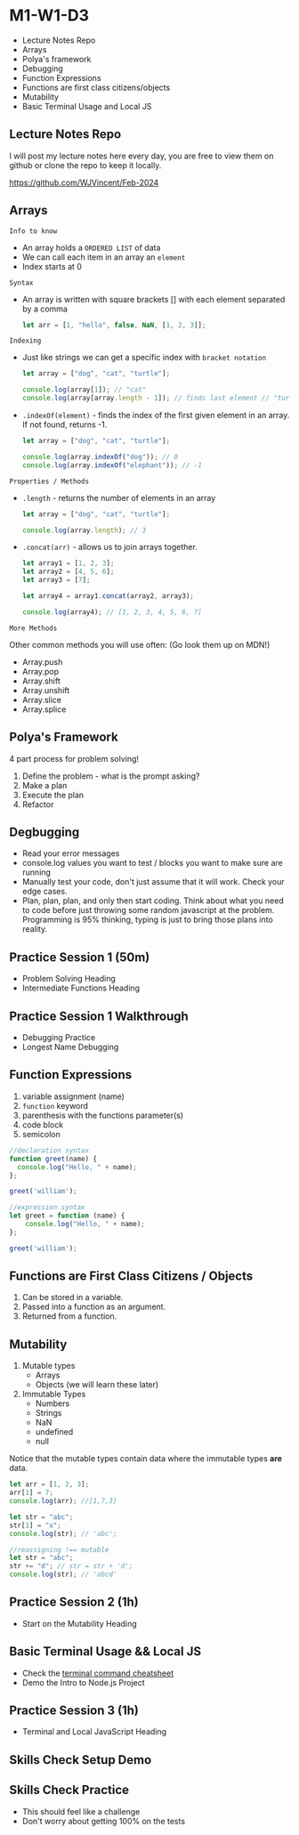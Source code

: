 # M1-W1-D3

- Lecture Notes Repo
- Arrays
- Polya's framework
- Debugging
- Function Expressions
- Functions are first class citizens/objects
- Mutability
- Basic Terminal Usage and Local JS

## Lecture Notes Repo

I will post my lecture notes here every day, you are free to view them on github or clone the repo to keep it locally. 

https://github.com/WJVincent/Feb-2024

## Arrays

`Info to know`

- An array holds a `ORDERED LIST` of data
- We can call each item in an array an `element`
- Index starts at 0

`Syntax`

- An array is written with square brackets [] with each element separated by a comma

  ```js
  let arr = [1, "hello", false, NaN, [1, 2, 3]];
  ```

`Indexing`

- Just like strings we can get a specific index with `bracket notation`

  ```js
  let array = ["dog", "cat", "turtle"];

  console.log(array[1]); // "cat"
  console.log(array[array.length - 1]); // finds last element // "turtle"
  ```

- `.indexOf(element)` - finds the index of the first given element in an array. If not found, returns -1.

  ```js
  let array = ["dog", "cat", "turtle"];

  console.log(array.indexOf("dog")); // 0
  console.log(array.indexOf("elephant")); // -1
  ```

`Properties / Methods`

- `.length` - returns the number of elements in an array

  ```js
  let array = ["dog", "cat", "turtle"];

  console.log(array.length); // 3
  ```

- `.concat(arr)` - allows us to join arrays together.

  ```js
  let array1 = [1, 2, 3];
  let array2 = [4, 5, 6];
  let array3 = [7];

  let array4 = array1.concat(array2, array3);

  console.log(array4); // [1, 2, 3, 4, 5, 6, 7]
  ```

`More Methods`

Other common methods you will use often: (Go look them up on MDN!)
- Array.push
- Array.pop
- Array.shift
- Array.unshift
- Array.slice
- Array.splice

## Polya's Framework

4 part process for problem solving!

1. Define the problem -  what is the prompt asking?
2. Make a plan
3. Execute the plan
4. Refactor


## Degbugging

- Read your error messages
- console.log values you want to test / blocks you want to make sure are running
- Manually test your code, don't just assume that it will work. Check your edge cases.
- Plan, plan, plan, and only then start coding. Think about what you need to code before just throwing some random javascript at the problem. Programming is 95% thinking, typing is just to bring those plans into reality.

## Practice Session 1 (50m)

- Problem Solving Heading
- Intermediate Functions Heading

## Practice Session 1 Walkthrough

- Debugging Practice
- Longest Name Debugging

## Function Expressions

1. variable assignment (name)
2. `function` keyword
3. parenthesis with the functions parameter(s)
4. code block
5. semicolon

```js
//declaration syntax
function greet(name) {
  console.log("Hello, " + name);
};

greet('william');

//expression syntax
let greet = function (name) {
    console.log("Hello, " + name);
};

greet('william');
```

## Functions are First Class Citizens / Objects

1. Can be stored in a variable.
2. Passed into a function as an argument.
3. Returned from a function.

## Mutability

1. Mutable types
   - Arrays
   - Objects (we will learn these later)
2. Immutable Types
   - Numbers
   - Strings
   - NaN
   - undefined
   - null

Notice that the mutable types contain data where the immutable types **are** data.

```js
let arr = [1, 2, 3];
arr[1] = 7;
console.log(arr); //[1,7,3]

let str = "abc";
str[1] = "x";
console.log(str); // 'abc';

//reassigning !== mutable
let str = "abc";
str += "d"; // str = str + 'd';
console.log(str); // 'abcd'
```

## Practice Session 2 (1h)

- Start on the Mutability Heading

## Basic Terminal Usage && Local JS

- Check the [terminal command cheatsheet](./terminal-cheatsheet.md)
- Demo the Intro to Node.js Project

## Practice Session 3 (1h)

- Terminal and Local JavaScript Heading

## Skills Check Setup Demo

## Skills Check Practice

- This should feel like a challenge
- Don't worry about getting 100% on the tests